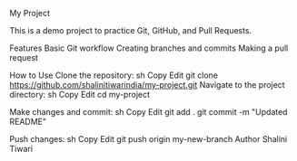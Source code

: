 My Project

This is a demo project to practice Git, GitHub, and Pull Requests.


Features
Basic Git workflow
Creating branches and commits
Making a pull request

How to Use
Clone the repository:
sh
Copy
Edit
git clone https://github.com/shalinitiwarindia/my-project.git
Navigate to the project directory:
sh
Copy
Edit
cd my-project

Make changes and commit:
sh
Copy
Edit
git add .
git commit -m "Updated README"

Push changes:
sh
Copy
Edit
git push origin my-new-branch
Author
Shalini Tiwari
